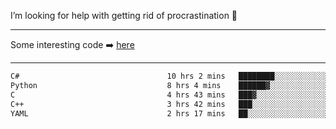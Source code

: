 I’m looking for help with getting rid of procrastination 🤔

-----

Some interesting code :arrow_right: [here](https://github.com/zhen8838/playground)

-----

<!--START_SECTION:waka-->

```txt
C#                                 10 hrs 2 mins   ████████░░░░░░░░░░░░░░░░░   32.47 %
Python                             8 hrs 4 mins    ██████▓░░░░░░░░░░░░░░░░░░   26.11 %
C                                  4 hrs 43 mins   ███▓░░░░░░░░░░░░░░░░░░░░░   15.30 %
C++                                3 hrs 42 mins   ███░░░░░░░░░░░░░░░░░░░░░░   11.99 %
YAML                               2 hrs 17 mins   ██░░░░░░░░░░░░░░░░░░░░░░░   07.40 %
```

<!--END_SECTION:waka-->

<!--
**zhen8838/zhen8838** is a ✨ _special_ ✨ repository because its `README.md` (this file) appears on your GitHub profile.

Here are some ideas to get you started:

- 🔭 I’m currently working on ...
- 🌱 I’m currently learning ...
- 👯 I’m looking to collaborate on ...
 ...
- 💬 Ask me about ...
- 📫 How to reach me: ...
- 😄 Pronouns: ...
- ⚡ Fun fact: ...
-->
